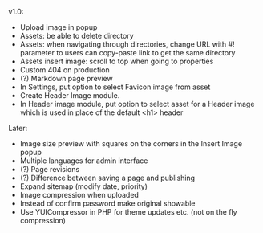 v1.0:
* Upload image in popup
* Assets: be able to delete directory
* Assets: when navigating through directories, change URL with #! parameter to users can copy-paste link to get the same directory
* Assets insert image: scroll to top when going to properties
* Custom 404 on production
* (?) Markdown page preview
* In Settings, put option to select Favicon image from asset
* Create Header Image module.
* In Header image module, put option to select asset for a Header image
    which is used in place of the default \<h1\> header

Later:
* Image size preview with squares on the corners in the Insert Image popup
* Multiple languages for admin interface
* (?) Page revisions
* (?) Difference between saving a page and publishing
* Expand sitemap (modify date, priority)
* Image compression when uploaded
* Instead of confirm password make original showable
* Use YUICompressor in PHP for theme updates etc. (not on the fly compression)
